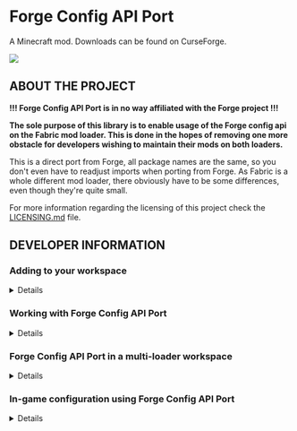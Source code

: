 # Forge Config API Port

A Minecraft mod. Downloads can be found on CurseForge.

![](https://i.imgur.com/bUAnw7w.png)

## ABOUT THE PROJECT
**!!! Forge Config API Port is in no way affiliated with the Forge project !!!**

**The sole purpose of this library is to enable usage of the Forge config api on the Fabric mod loader. This is done in the hopes of removing one more obstacle for developers wishing to maintain their mods on both loaders.**

This is a direct port from Forge, all package names are the same, so you don't even have to readjust imports when porting from Forge.
As Fabric is a whole different mod loader, there obviously have to be some differences, even though they're quite small.

For more information regarding the licensing of this project check the [LICENSING.md](LICENSING.md) file.

## DEVELOPER INFORMATION

### Adding to your workspace

<details>

#### Via Fuzs Mod Resources
Fuzs Mod Resources is the recommended way of adding Forge Config API Port to your project.
```groovy
repositories {
    maven {
        name = "Fuzs Mod Resources"
        url = "https://raw.githubusercontent.com/Fuzss/modresources/main/maven/"
    }
}

dependencies {
        modImplementation "fuzs.forgeconfigapiport:forgeconfigapiport-fabric:<modVersion>"   // e.g. 5.0.0 for Minecraft 1.19.3
}
```

**Versions of Forge Config Api Port for Minecraft before 1.19.3 are distributed using the `net.minecraftforge` Maven group instead of `fuzs.forgeconfigapiport`.**

It is important to note, that there is a minor difference from the production jars released on CurseForge and Modrinth: Jars from this Maven do not have a dependency set on Night Config in `fabric.mod.json`. This is necessary as there is no proper way of getting Night Config to be recognized as a Fabric mod.

With this in mind, when you plan to `include` Forge Config API Port as a Jar-in-Jar, absolutely make sure to set a proper dependency on Night Config within your own mod's `fabric.mod.json`, since Forge Config API Port won't have any set.
```json
{
  "depends": {
    "com_electronwill_night-config_core": "*",
    "com_electronwill_night-config_toml": "*"
  }
}
```

#### Via Curse Maven
Alternatively you can use the Curse Maven to include this library in your workspace. (Note: project name is merely a descriptor, you should be able to choose it freely; project id is found in the info box of a project page, file id is found at the end of the file url) This is how adding a Curse Maven dependency is generally done:

Since the Curse Maven generally isn't aware of any maven dependencies, you might have to add those manually, too. They are only required within your workspace, in a production environment those dependencies are shipped with Forge Config API Port.
```groovy
repositories {
    mavenCentral()
    maven {
        name = 'Curse Maven'
        url = 'https://cursemaven.com'
    }
}

dependencies {
        implementation 'com.electronwill.night-config:core:3.6.5'
        implementation 'com.electronwill.night-config:toml:3.6.5'
    	modImplementation "curse.maven:<projectName>-<projectId>:<fileId>"  // e.g. forgeconfigapiport-547434:3671141 for mod version 3.2.0 for Minecraft 1.18.2, all required ids for this version are found here: https://www.curseforge.com/minecraft/mc-mods/forge-config-api-port-fabric/files/3671141
}
```

There's also one more thing that might have to be done: Depending on how you have enabled Forge Config API Port in your environment, the mod might not be able to recognize the required Night Config libraries. You'll know that is the case when upon running the game instance, you'll be greeted by this message:
```
 net.fabricmc.loader.impl.FormattedException: net.fabricmc.loader.impl.discovery.ModResolutionException: Mod resolution encountered an incompatible mod set!
A potential solution has been determined:
	 - Install com_electronwill_night-config_core, any version.
	 - Install com_electronwill_night-config_toml, any version.
```
To resolve this issue, what you need to do is add dependency overrides (check the [Fabric Wiki](https://fabricmc.net/wiki/tutorial:dependency_overrides) for more information on this topic) for your configuration. Do that by creating a new file at `run/config/fabric_loader_dependencies.json`, in which you put the following contents:
```json
{
  "version": 1,
  "overrides": {
    "forgeconfigapiport": {
      "-depends": {
        "com_electronwill_night-config_core": "",
        "com_electronwill_night-config_toml": ""
      }
    }
  }
}
```
Also don't forget to manually add this file to your VCS, since the whole `run` directory is usually ignored by default.

</details>

### Working with Forge Config API Port

<details>

#### Registering configs
The recommended point for registering your configs is directly in your `ModInitializer::onInitialize` method.

Registering your configs works via `fuzs.forgeconfigapiport.api.config.v2.ForgeConfigRegistry`, obtain an instance of the implementation from `ForgeConfigRegistry#INSTANCE`.

You'll have to provide the mod id of your mod, as there is no context which would be aware of the current mod as there is on Forge.
```java
void register(String modId, ModConfig.Type type, IConfigSpec<?> spec)
```
And as on Forge there is also a version which supports a custom file name.
```java
void register(String modId, ModConfig.Type type, IConfigSpec<?> spec, String fileName)
```

#### Config loading
As Forge's mod loading process is split into multiple stages, configs aren't loaded immediately upon being registered. On Fabric though, no such mod loading stages exist. Therefore, Forge Config API Port loads all registered configs **immediately**.

#### Listening for config loading, reloading and unloading
Forge's `net.minecraftforge.fml.event.config.ModConfigEvent.Loading` and `net.minecraftforge.fml.event.config.ModConfigEvent.Reloading` events are both adapted for Fabric's callback event style. They can be accessed from the `fuzs.forgeconfigapiport.api.config.v2.ModConfigEvents` class. Additionally, there is an event that fires when server configs are unloading. As on Forge, all these events provide is the config being handled.

All mod config related events run on the ModLifecycle event bus instead of the primary event bus on Forge (this essentially means events do not run globally, but are instead only handed to the mod that initially registered a listener). As there is no mod specific event bus on Fabric, your mod id must be provided when registering a listener for a config callback to achieve the same behavior as on Forge, where the listener will only run for your mod.

As an example, a complete implementation of the reloading callback looks something like this:
```java
ModConfigEvents.reloading(<modId>).register((ModConfig config) -> {
    <...>
});
```

</details>

### Forge Config API Port in a multi-loader workspace

<details>

As the sole purpose of this library is to allow for config parity on Forge and Fabric, Forge Config API Port works especially great when developing your mod using a multi-loader workspace Gradle setup such as [this one](https://github.com/jaredlll08/MultiLoader-Template), arranged by [Jaredlll08](https://github.com/jaredlll08).

Configs can extremely easily be dealt with in the common project without having to use any abstractions at all: Simply add Forge Config API Port to the common project, since all class and package names are the same as on Forge your code will compile on both Forge and Fabric without any issues.

The only thing where you'll actually have to use mod loader specific code is when registering configs, that's all! Just make sure to stay away from the `net.minecraftforge.api` package in the common project, as that is where Fabric specific code is located (this will no longer be accessible from common in the future, by splitting the Maven publication into `common` and `fabric` sub-projects).

A complete implementation of this can be found e.g. [here](https://github.com/thexaero/open-parties-and-claims).

</details>

### In-game configuration using Forge Config API Port

<details>

Just as with Forge itself, in-game configuration is not available in Forge Config Api Port by default. Instead, users will have to rely on third-party mods to offer that capability.

Forge Config Api Port includes default support for the [Configured (Fabric)](https://www.curseforge.com/minecraft/mc-mods/configured-fabric) mod, which already is the most popular way of handling in-game configs on Forge. To use the configs in-game [Mod Menu](https://github.com/TerraformersMC/ModMenu) needs to be installed, too.

Adding Configured and Mod Menu to your development environment is not a requirement, but highly recommended.

</details>

